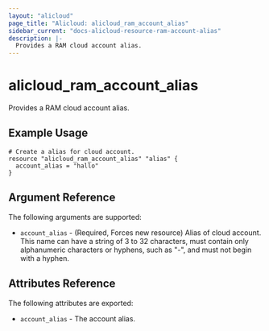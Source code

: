 ```yaml
---
layout: "alicloud"
page_title: "Alicloud: alicloud_ram_account_alias"
sidebar_current: "docs-alicloud-resource-ram-account-alias"
description: |-
  Provides a RAM cloud account alias.
---
```


# alicloud\_ram\_account\_alias

Provides a RAM cloud account alias.


## Example Usage

```
# Create a alias for cloud account.
resource "alicloud_ram_account_alias" "alias" {
  account_alias = "hallo"
}
```
## Argument Reference

The following arguments are supported:

* `account_alias` - (Required, Forces new resource) Alias of cloud account. This name can have a string of 3 to 32 characters, must contain only alphanumeric characters or hyphens, such as "-", and must not begin with a hyphen.

## Attributes Reference

The following attributes are exported:

* `account_alias` - The account alias.